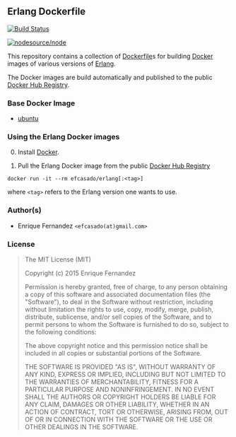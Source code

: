 ## Erlang Dockerfile
[![Build Status](https://travis-ci.org/efcasado/dockerfile-erlang.svg?branch=master)](https://travis-ci.org/efcasado/dockerfile-erlang)

[![nodesource/node](http://dockeri.co/image/efcasado/erlang)](https://registry.hub.docker.com/u/efcasado/erlang/)

This repository contains a collection of
[Dockerfile](https://docs.docker.com/reference/builder/)s
for building [Docker](https://www.docker.com) images of various versions of
[Erlang](http://www.erlang.org/).

The Docker images are build automatically and published to the public
[Docker Hub Registry](https://registry.hub.docker.com/u/efcasado/erlang/).


### Base Docker Image

* [ubuntu](https://registry.hub.docker.com/_/ubuntu/)


### Using the Erlang Docker images

0. Install [Docker](https://www.docker.com/).

1. Pull the Erlang Docker image from the public
[Docker Hub Registry](https://registry.hub.docker.com/u/efcasado/erlang/)

```
docker run -it --rm efcasado/erlang[:<tag>]
```

where `<tag>` refers to the Erlang version one wants to use.


### Author(s)

- Enrique Fernandez `<efcasado(at)gmail.com>`

### License

> The MIT License (MIT)
>
> Copyright (c) 2015 Enrique Fernandez
>
> Permission is hereby granted, free of charge, to any person obtaining a copy
> of this software and associated documentation files (the "Software"), to deal
> in the Software without restriction, including without limitation the rights
> to use, copy, modify, merge, publish, distribute, sublicense, and/or sell
> copies of the Software, and to permit persons to whom the Software is
> furnished to do so, subject to the following conditions:
>
> The above copyright notice and this permission notice shall be included in
> all copies or substantial portions of the Software.
>
> THE SOFTWARE IS PROVIDED "AS IS", WITHOUT WARRANTY OF ANY KIND, EXPRESS OR
> IMPLIED, INCLUDING BUT NOT LIMITED TO THE WARRANTIES OF MERCHANTABILITY,
> FITNESS FOR A PARTICULAR PURPOSE AND NONINFRINGEMENT. IN NO EVENT SHALL THE
> AUTHORS OR COPYRIGHT HOLDERS BE LIABLE FOR ANY CLAIM, DAMAGES OR OTHER
> LIABILITY, WHETHER IN AN ACTION OF CONTRACT, TORT OR OTHERWISE, ARISING FROM,
> OUT OF OR IN CONNECTION WITH THE SOFTWARE OR THE USE OR OTHER DEALINGS IN
> THE SOFTWARE.